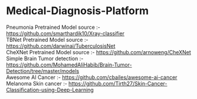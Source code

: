 # Medical-Diagnosis-Platform

Pneumonia Pretrained Model source :- https://github.com/smarthardik10/Xray-classifier  
TBNet Pretrained Model source :- https://github.com/darwinai/TuberculosisNet  
CheXNet Pretrained Model source :- https://github.com/arnoweng/CheXNet  
Simple Brain Tumor detection :- https://github.com/MohamedAliHabib/Brain-Tumor-Detection/tree/master/models  
Awesome AI Cancer :- https://github.com/cbailes/awesome-ai-cancer  
Melanoma Skin cancer :- https://github.com/Tirth27/Skin-Cancer-Classification-using-Deep-Learning  
